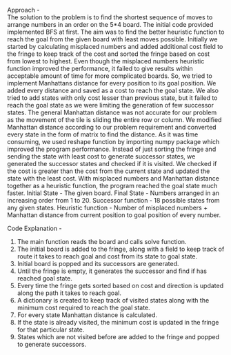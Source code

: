 Approach -  
 The solution to the problem is to find the shortest sequence of moves to arrange numbers in an order on the 5*4 board. The initial code provided implemented BFS at first. The aim was to find the better heuristic  function to reach the goal from the given board with least moves  possible. Initially we started by calculating misplaced numbers and  added additional cost field to the fringe to keep track of the cost and  sorted the fringe based on cost from lowest to highest. Even though the  misplaced numbers heuristic function improved the performance, it failed to give results within acceptable amount of time for more complicated  boards. So, we tried to implement Manhattans distance for every position to its goal position. We added every distance and saved as a cost to  reach the goal state. We also tried to add states with only cost lesser  than previous state, but it failed to reach the goal state as we were  limiting the generation of few successor states. The general Manhattan  distance was not accurate for our problem as the movement of the tile is sliding the entire row or column. We modified Manhattan distance  according to our problem requirement and converted every state in the  form of matrix to find the distance. As it was time consuming, we used  reshape function by importing  numpy package which improved the program  performance. Instead of just sorting the fringe and sending the state  with least cost to generate successor states, we generated the successor states and checked if it is visited. We checked if the cost is greater  than the cost from the current state and updated the state with  the  least cost. With misplaced numbers and Manhattan distance together as a  heuristic function, the program reached the goal state much faster. 
 Initial State - The given board. 
 Final State - Numbers arranged in an increasing order from 1 to 20. 
 Successor function - 18 possible states from any given states. 
 Heuristic function - Number of misplaced numbers + Manhattan distance from current position to goal position of every number.

Code Explanation -

1. The main function reads the board and calls solve function.
2. The initial board is added to the fringe, along with a field to keep track of route it takes to reach goal and cost from      its state to  goal state.
3. Initial board is popped and its successors are generated.
4. Until the fringe is empty, it generates the successor and find if has reached goal state.
5. Every time the fringe gets sorted based on cost and direction is updated along the path it takes to reach goal.
6. A dictionary is created to keep track of visited states along with the minimum cost required to reach the goal state.
7. For every state Manhattan distance is calculated.
8. If the state is already visited, the minimum cost is updated in the fringe for that particular state.
9. States which are not visited before are added to the fringe and popped to generate successors.